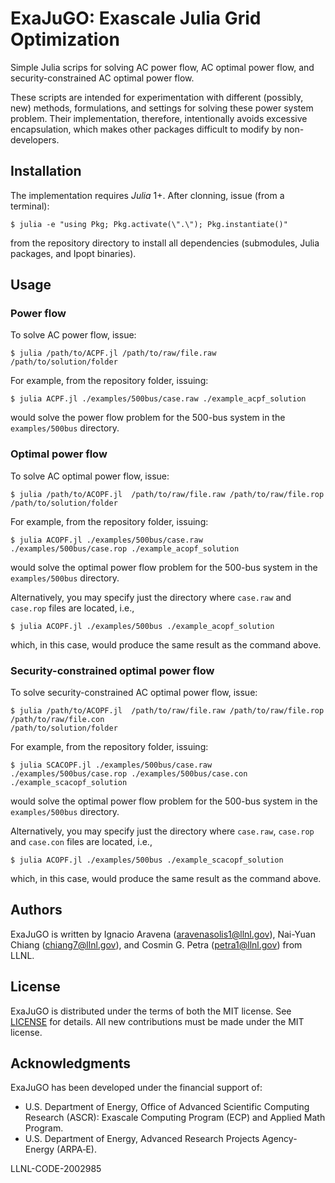 # ExaJuGO: Exascale Julia Grid Optimization

Simple Julia scrips for solving AC power flow, AC optimal power flow, and
security-constrained AC optimal power flow.

These scripts are intended for experimentation with different (possibly, new)
methods, formulations, and settings for solving these power system problem.
Their implementation, therefore, intentionally avoids excessive encapsulation,
which makes other packages difficult to modify by non-developers.

## Installation

The implementation requires *Julia* 1+. After clonning, issue (from a terminal):

```
$ julia -e "using Pkg; Pkg.activate(\".\"); Pkg.instantiate()"
```

from the repository directory to install all dependencies (submodules, Julia
packages, and Ipopt binaries).

## Usage

### Power flow

To solve AC power flow, issue:

```
$ julia /path/to/ACPF.jl /path/to/raw/file.raw /path/to/solution/folder
```

For example, from the repository folder, issuing:

```
$ julia ACPF.jl ./examples/500bus/case.raw ./example_acpf_solution
```

would solve the power flow problem for the 500-bus system in the `examples/500bus`
directory.

### Optimal power flow

To solve AC optimal power flow, issue:

```
$ julia /path/to/ACOPF.jl  /path/to/raw/file.raw /path/to/raw/file.rop /path/to/solution/folder
```

For example, from the repository folder, issuing:

```
$ julia ACOPF.jl ./examples/500bus/case.raw  ./examples/500bus/case.rop ./example_acopf_solution
```

would solve the optimal power flow problem for the 500-bus system in the
`examples/500bus` directory.

Alternatively, you may specify just the directory where `case.raw` and 
`case.rop` files are located, i.e.,

```
$ julia ACOPF.jl ./examples/500bus ./example_acopf_solution
```

which, in this case, would produce the same result as the command above.

### Security-constrained optimal power flow

To solve security-constrained AC optimal power flow, issue:

```
$ julia /path/to/ACOPF.jl  /path/to/raw/file.raw /path/to/raw/file.rop /path/to/raw/file.con 
/path/to/solution/folder
```

For example, from the repository folder, issuing:

```
$ julia SCACOPF.jl ./examples/500bus/case.raw  ./examples/500bus/case.rop ./examples/500bus/case.con ./example_scacopf_solution
```

would solve the optimal power flow problem for the 500-bus system in the
`examples/500bus` directory.

Alternatively, you may specify just the directory where `case.raw`, `case.rop` and
`case.con` files are located, i.e.,

```
$ julia ACOPF.jl ./examples/500bus ./example_scacopf_solution
```

which, in this case, would produce the same result as the command above.

## Authors

ExaJuGO is written by Ignacio Aravena (aravenasolis1@llnl.gov), Nai-Yuan Chiang
(chiang7@llnl.gov), and Cosmin G. Petra (petra1@llnl.gov) from LLNL.

## License

ExaJuGO is distributed under the terms of both the MIT license. See [LICENSE](LICENSE) for
details. All new contributions must be made under the MIT license.

## Acknowledgments

ExaJuGO has been developed under the financial support of:

* U.S. Department of Energy, Office of Advanced Scientific Computing Research (ASCR):
  Exascale Computing Program (ECP) and Applied Math Program.
* U.S. Department of Energy, Advanced Research Projects Agency-Energy (ARPA‑E).

LLNL-CODE-2002985
